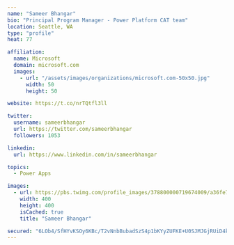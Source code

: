 ```yaml
---
name: "Sameer Bhangar"
bio: "Principal Program Manager - Power Platform CAT team"
location: Seattle, WA
type: "profile"
heat: 77

affiliation:
  name: Microsoft
  domain: microsoft.com
  images:
    - url: "/assets/images/organizations/microsoft.com-50x50.jpg"
      width: 50
      height: 50

website: https://t.co/nrTQtfl3ll

twitter:
  username: sameerbhangar
  url: https://twitter.com/sameerbhangar
  followers: 1053

linkedin:
  url: https://www.linkedin.com/in/sameerbhangar

topics:
  - Power Apps

images:
  - url: https://pbs.twimg.com/profile_images/378800000719674009/a36fe7ddfab1778b76e5793772e43798_400x400.jpeg
    width: 400
    height: 400
    isCached: true
    title: "Sameer Bhangar"

secured: "6LOb4/SfHYvKSOy6KBc/T2vNnbBubadSzS4p1bKYyZUFKE+U0SJMJGjRUiD4kpvCBVaVKFUWpmN1NRuggejim9x5RaM74R9Z2rSIu7t0kRSO+eZp87TqiFM4dl0i6FpACLhCl/jo0/VCzNMICs6Y2R3AfCDz1tkBMQK5aP5y1XtfCBpBli4Lsm9MeQL5AhYPRznOJKW3YGQ2zAQ6QLuMYaxa803oLxL1wuHhH5OIhJnXcKC260rHdrLYko9n57Mty0rbFjqfK1G6dLKn7Z1bWmExplyMBzme4LbGH4oHQfx3NGjYCtTC24DqiVK/nPAs3X7zKSoaoOtOV3vPcVm5MVmrupwJLyQolfndGHswIpql8DflUjxW7gpfMljCx4KW0NoAiUsASdg1qszriSQt/pjKvZVlCZ3m3wxnr4+FFeA=;My4DUhtgaw8gmGOpy0mBKA=="
---
```


